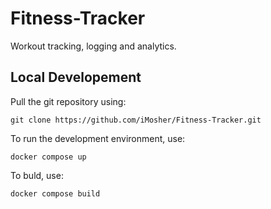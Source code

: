# Fitness-Tracker

Workout tracking, logging and analytics.

## Local Developement

Pull the git repository using:

```shell
git clone https://github.com/iMosher/Fitness-Tracker.git
```

To run the development environment, use:

```shell
docker compose up
```

To buld, use:

```shell
docker compose build
```
